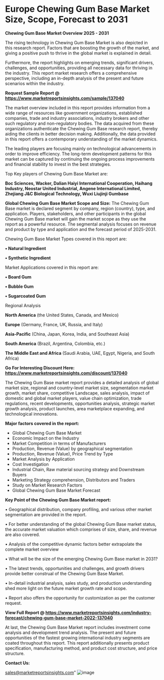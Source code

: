 # Europe Chewing Gum Base Market Size, Scope, Forecast to 2031

<Strong> Chewing Gum Base Market Overview 2025 - 2031</strong>

The rising technology in Chewing Gum Base Market is also depicted in this research report. Factors that are boosting the growth of the market, and giving a positive push to thrive in the global market is explained in detail.

Furthermore, the report highlights on emerging trends, significant drivers, challenges, and opportunities, providing all necessary data for thriving in the industry. This report market research offers a comprehensive perspective, including an in-depth analysis of the present and future scenarios within the industry.

<strong>Request Sample Report @ <a href=https://www.marketreportsinsights.com/sample/137040>https://www.marketreportsinsights.com/sample/137040</a></strong>

The market overview included in this report provides information from a wide range of resources like government organizations, established companies, trade and industry associations, industry brokers and other such regulatory and non-regulatory bodies. The data acquired from these organizations authenticate the Chewing Gum Base research report, thereby aiding the clients in better decision making. Additionally, the data provided in this report offers a contemporary understanding of the market dynamics.

The leading players are focusing mainly on technological advancements in order to improve efficiency. The long-term development patterns for this market can be captured by continuing the ongoing process improvements and financial stability to invest in the best strategies.

Top Key players of Chewing Gum Base Market are:

<strong>Boc Sciences, Wacker, Dalian Haiyi International Cooperation, Haihang Industry, Neostar United Industrial, Angene International Limited, Zhejiang J&C Biological Technology, Wuxi Liujinji Gumbase</strong>

<strong><b>Global Chewing Gum Base Market Scope and Size:</b></strong>
The Chewing Gum Base market is declared segment by company, region (country), type, and application. Players, stakeholders, and other participants in the global Chewing Gum Base market will gain the market scope as they use the report as a powerful resource. The segmental analysis focuses on revenue and product by type and application and the forecast period of 2025-2031.

Chewing Gum Base Market Types covered in this report are:

<strong>• Natural Ingredient

• Synthetic Ingredient</strong>

Market Applications covered in this report are:

<strong>• Board Gum

• Bubble Gum

• Sugarcoated Gum</strong> 

Regional Analysis

<strong>North America</strong> (the United States, Canada, and Mexico)

<strong>Europe</strong> (Germany, France, UK, Russia, and Italy)

<strong>Asia-Pacific</strong> (China, Japan, Korea, India, and Southeast Asia)

<strong>South America</strong> (Brazil, Argentina, Colombia, etc.)

<strong>The Middle East and Africa</strong> (Saudi Arabia, UAE, Egypt, Nigeria, and South Africa)

<strong>Go For Interesting Discount Here: <a href=https://www.marketreportsinsights.com/discount/137040>https://www.marketreportsinsights.com/discount/137040</a></strong>

The Chewing Gum Base market report provides a detailed analysis of global market size, regional and country-level market size, segmentation market growth, market share, competitive Landscape, sales analysis, impact of domestic and global market players, value chain optimization, trade regulations, recent developments, opportunities analysis, strategic market growth analysis, product launches, area marketplace expanding, and technological innovations.

<strong><b>Major factors covered in the report:</b></strong>
<ul>
  <li>Global Chewing Gum Base Market </li>
  <li>Economic Impact on the Industry</li>
  <li>Market Competition in terms of Manufacturers</li>
  <li>Production, Revenue (Value) by geographical segmentation</li>
  <li>Production, Revenue (Value), Price Trend by Type</li>
  <li>Market Analysis by Application</li>
  <li>Cost Investigation</li>
  <li>Industrial Chain, Raw material sourcing strategy and Downstream Buyers</li>
  <li>Marketing Strategy comprehension, Distributors and Traders</li>
  <li>Study on Market Research Factors</li>
  <li>Global Chewing Gum Base Market Forecast</li>
</ul>

<strong><b>Key Point of the Chewing Gum Base Market report:</b></strong>

• Geographical distribution, company profiling, and various other market segmentation are provided in the report.

• For better understanding of the global Chewing Gum Base market status, the accurate market valuation which comprises of size, share, and revenue are also covered.

• Analysis of the competitive dynamic factors better extrapolate the complete market overview

• What will be the size of the emerging Chewing Gum Base market in 2031?

• The latest trends, opportunities and challenges, and growth drivers provide better construal of the Chewing Gum Base Market.

• In-detail industrial analysis, sales study, and production understanding shed more light on the future market growth rate and scope.

• Report also offers the opportunity for customization as per the customer request.

<strong><b>View Full Report @ <a href=https://www.marketreportsinsights.com/industry-forecast/chewing-gum-base-market-2022-137040>https://www.marketreportsinsights.com/industry-forecast/chewing-gum-base-market-2022-137040</a></b></strong>


At last, the Chewing Gum Base Market report includes investment come analysis and development trend analysis. The present and future opportunities of the fastest growing international industry segments are coated throughout this report. This report additionally presents product specification, manufacturing method, and product cost structure, and price structure.

<strong>Contact Us:</strong>

sales@marketreportsinsights.com"
![image](https://github.com/user-attachments/assets/8edb2e89-ba4e-4f47-b18b-eab0018f7b3b)
